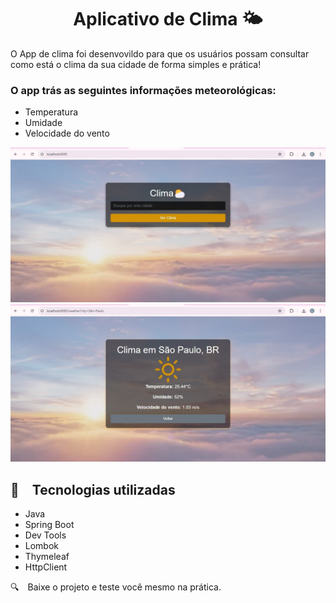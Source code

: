 <h1 align="center">
  Aplicativo de Clima 🌤️
</h1>

O App de clima foi desenvovildo para que os usuários possam consultar como está o clima da sua cidade de forma simples e prática!

<h3> O app trás as seguintes informações meteorológicas: </h3>

* Temperatura
* Umidade
* Velocidade do vento

![Texto Alternativo](clima-app/src/main/resources/imagens-readme/tela1.jpeg)
![Texto Alternativo](clima-app/src/main/resources/imagens-readme/tela2.jpeg)

## :rocket: Tecnologias utilizadas

* Java
* Spring Boot
* Dev Tools
* Lombok
* Thymeleaf
* HttpClient
  

:mag: Baixe o projeto e teste você mesmo na prática.
